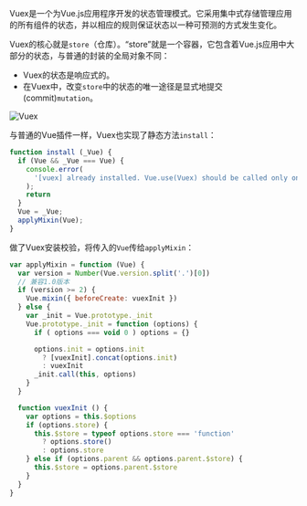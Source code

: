 Vuex是一个为Vue.js应用程序开发的状态管理模式。它采用集中式存储管理应用的所有组件的状态，并以相应的规则保证状态以一种可预测的方式发生变化。

Vuex的核心就是`store`（仓库）。“store”就是一个容器，它包含着Vue.js应用中大部分的状态，与普通的封装的全局对象不同：
- Vuex的状态是响应式的。
- 在Vuex中，改变`store`中的状态的唯一途径是显式地提交 (commit)`mutation`。

![Vuex](https://pic.downk.cc/item/5fd9f12f3ffa7d37b3601124.png)

与普通的Vue插件一样，Vuex也实现了静态方法`install`：
```js
function install (_Vue) {
  if (Vue && _Vue === Vue) {
    console.error(
      '[vuex] already installed. Vue.use(Vuex) should be called only once.'
    );
    return
  }
  Vue = _Vue;
  applyMixin(Vue);
}
```

做了Vuex安装校验，将传入的`Vue`传给`applyMixin`：
```js
var applyMixin = function (Vue) {
  var version = Number(Vue.version.split('.')[0])
  // 兼容1.0版本
  if (version >= 2) {
    Vue.mixin({ beforeCreate: vuexInit })
  } else {
    var _init = Vue.prototype._init
    Vue.prototype._init = function (options) {
      if ( options === void 0 ) options = {}

      options.init = options.init
        ? [vuexInit].concat(options.init)
        : vuexInit
      _init.call(this, options)
    }
  }

  function vuexInit () {
    var options = this.$options
    if (options.store) {
      this.$store = typeof options.store === 'function'
        ? options.store()
        : options.store
    } else if (options.parent && options.parent.$store) {
      this.$store = options.parent.$store
    }
  }
}
```